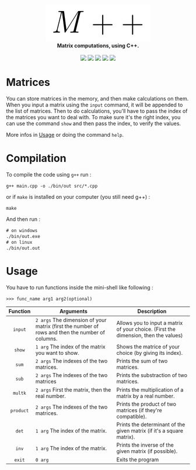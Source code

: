 <div align="center">
    <img src="./doc/logo.png">
    <br/>
    <b>Matrix computations, using C++.</b>
    <br/>
    <br/>
    <img src="https://img.shields.io/github/license/fkS124/matrices.svg">
    <img src="https://img.shields.io/tokei/lines/github.com/fkS124/matrices">
    <img src="https://img.shields.io/github/repo-size/fkS124/matrices">
    <img src="https://api.codiga.io/project/33693/score/svg">
    <img src="https://api.codiga.io/project/33693/status/svg">
    <br/>
</div>

# Matrices

You can store matrices in the memory, and then make calculations on them. When you input a matrix using the `input` command, it will be appended to the list of matrices. Then to do calculations, you'll have to pass the index of the matrices you want to deal with. To make sure it's the right index, you can use the command `show` and then pass the index, to verify the values.

More infos in [Usage](https://github.com/fkS124/matrices#usage) or doing the command `help`.

# Compilation

To compile the code using `g++` run :
```shell
g++ main.cpp -o ./bin/out src/*.cpp
```
or if `make` is installed on your computer (you still need g++) :
```
make
```

And then run :
```shell
# on windows
./bin/out.exe
# on linux
./bin/out.out
```

# Usage

You have to run functions inside the mini-shell like following :

```
>>> func_name arg1 arg2(optional)
```

Function | Arguments | Description
:-------:| --------- | ----------- 
`input`  | ``2 args`` The dimension of your matrix (first the number of rows and then the number of columns.| Allows you to input a matrix of your choice. (First the dimension, then the values)
`show`   | ``1 arg`` The index of the matrix you want to show. | Shows the matrice of your choice (by giving its index).
`sum`    | ``2 args`` The indexes of the two matrices. | Prints the sum of two matrices.
`sub`    | ``2 args`` The indexes of the two matrices| Prints the substraction of two matrices.
`multk`  | ``2 args`` First the matrix, then the real number. | Prints the multiplication of a matrix by a real number.
`product`| ``2 args`` The indexes of the two matrices. | Prints the product of two matrices (if they're compatible).
`det`    | ``1 arg`` The index of the matrix. | Prints the determinant of the given matrix (if it's a square matrix).
`inv` | `1 arg` The index of the matrix. | Prints the inverse of the given matrix (if possible).
`exit`   | `0 arg` | Exits the program

